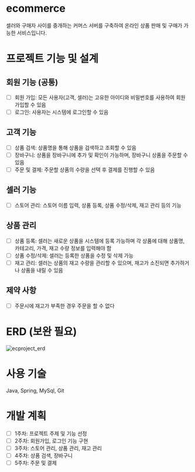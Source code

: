 # ecommerce
셀러와 구매자 사이를 중개하는 커머스 서버를 구축하여 온라인 상품 판매 및 구매가 가능한 서비스입니다.

# 프로젝트 기능 및 설계

## 회원 기능 (공통)
- [ ] 회원 가입: 모든 사용자(고객, 셀러)는 고유한 아이디와 비밀번호를 사용하여 회원 가입할 수 있음
- [ ] 로그인: 사용자는 시스템에 로그인할 수 있음

## 고객 기능
- [ ] 상품 검색: 상품명을 통해 상품을 검색하고 조회할 수 있음
- [ ] 장바구니: 상품을 장바구니에 추가 및 확인이 가능하며, 장바구니 상품을 주문할 수 있음
- [ ] 주문 및 결제: 주문할 상품의 수량을 선택 후 결제를 진행할 수 있음

## 셀러 기능
- [ ] 스토어 관리: 스토어 이름 입력, 상품 등록, 상품 수정/삭제, 재고 관리 등의 기능

## 상품 관리
- [ ] 상품 등록: 셀러는 새로운 상품을 시스템에 등록 가능하며 각 상품에 대해 상품명, 카테고리, 가격, 재고 수량 정보를 입력해야 함
- [ ] 상품 수정/삭제: 셀러는 등록한 상품을 수정 및 삭제 가능
- [ ] 재고 관리: 셀러는 상품의 재고 수량을 관리할 수 있으며, 재고가 소진되면 추가하거나 상품을 내릴 수 있음

## 제약 사항
- [ ] 주문시에 재고가 부족한 경우 주문을 할 수 없다

# ERD (보완 필요)
![ecproject_erd](https://github.com/now1j/ecproject/assets/149587520/8d30aea5-b7f5-4d49-a70f-fc274ae291e9)

# 사용 기술
Java, Spring, MySql, Git

# 개발 계획
- [ ] 1주차: 프로젝트 주제 및 기능 선정
- [ ] 2주차: 회원가입, 로그인 기능 구현
- [ ] 3주차: 스토어 관리, 상품 관리, 재고 관리
- [ ] 4주차: 상품 검색, 장바구니
- [ ] 5주차: 주문 및 결제
